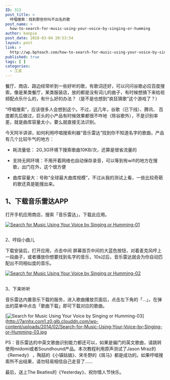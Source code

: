 ```yaml
---
ID: 312
post_title: >
  哼唱搜索：找到那些你叫不出名的歌
post_name: >
  how-to-search-for-music-using-your-voice-by-singing-or-humming
author: banpie
post_date: 2018-03-04 20:53:54
layout: post
link: >
  http://wp.bpteach.com/how-to-search-for-music-using-your-voice-by-singing-or-humming/
published: true
tags: [ ]
categories:
  - 工具
---
```

餐厅、商店、路边经常听到一些好听的歌，有歌词还好，可以问问谷歌必应百度搜索，像是某类餐厅，某类服装店，放的都是没有词儿的曲子，有时候想搞下来给视频配点乐什么的，有什么好的办法？（是不是也想到“疯狂猜歌”这个游戏了？）

“哼唱搜索”，应该很多人会想到这个。不过，这几年，谷歌（已下线）、腾讯、 百度都先后做过，巨头的小产品有时候效果都很不咋地（除谷歌外），不是识别率差，就是曲库容量太小，要么就直接无法识别。

今天阿半讲讲，如何利用哼唱搜索利器“音乐雷达”找到你不知道名字的歌曲，产品有几个比较牛气的地方：

*   耗流量低： 2G,3G环境下搜索歌曲10KB/次，还算是很省流量的

*   支持无网环境：不用开着网络也自动保存录音，可以等到有wifi的地方在搜歌，出门在外，这个很方便

*   曲库容量大：号称“全球最大曲库规模”，不过从我的测试上看，一些比较奇葩的歌还真是能搜出来。

## 1、下载音乐雷达APP

打开手机应用商店，搜索「音乐雷达」，下载此应用。

[![Search for Music Using Your Voice by Singing or Humming-01](http://7arnhx.com1.z0.glb.clouddn.com/wp-content/uploads/2014/02/Search-for-Music-Using-Your-Voice-by-Singing-or-Humming-01.jpg)](http://7arnhx.com1.z0.glb.clouddn.com/wp-content/uploads/2014/02/Search-for-Music-Using-Your-Voice-by-Singing-or-Humming-01.jpg)

##

2、哼段小曲儿

下载安装后，打开应用，点击中间 屏幕首页中间的大蓝色按钮，对着麦克风哼上一段曲子，或者播放你想要找到名字的音乐，10s过后，音乐雷达就会为你自动匹配出不同相似度的音乐。

[![Search for Music Using Your Voice by Singing or Humming-02](http://7arnhx.com1.z0.glb.clouddn.com/wp-content/uploads/2014/02/Search-for-Music-Using-Your-Voice-by-Singing-or-Humming-02.jpg)](http://7arnhx.com1.z0.glb.clouddn.com/wp-content/uploads/2014/02/Search-for-Music-Using-Your-Voice-by-Singing-or-Humming-02.jpg)

##

3、下来听听

音乐雷达内置音乐下载的服务，进入歌曲播放页面后，点击左下角的「…」，在弹出的菜单中点击「歌曲下载」即可下载对应的歌曲。

[![Search for Music Using Your Voice by Singing or Humming-03](http://7arnhx.com1.z0.glb.clouddn.com/wp-content/uploads/2014/02/Search-for-Music-Using-Your-Voice-by-Singing-or-Humming-03.jpg)](http://7arnhx.com1.z0.glb.clouddn.com/wp-content/uploads/2014/02/Search-for-Music-Using-Your-Voice-by-Singing-or-Humming-03.jpg

PS：音乐雷达的中英文歌曲识别能力都还可以，如果是偏门的英文歌曲，请跳转使用midomi或者Soundhound产品。本次教程利用原声测试了Jason Mraz的《Remedy》 ，陶喆的《小镇姑娘》、宋冬野的《斑马》都是成功的。如果哼唱搜索所不出结果，请勿轻易相信自己走音了……

最后，送上The Beatles的《Yesterday》，祝你情人节快乐。